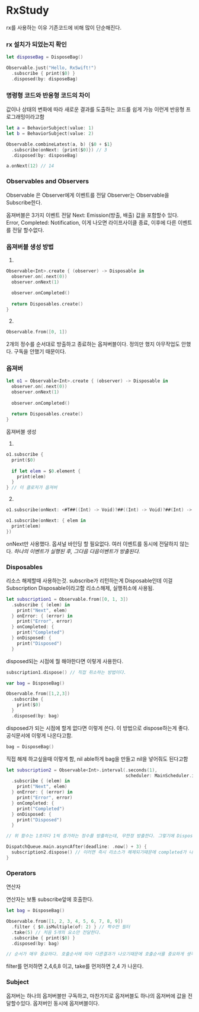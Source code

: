 # RxStudy

rx를 사용하는 이유
기존코드에 비해 많이 단순해진다.

### rx 설치가 되었는지 확인
```swift
let disposeBag = DisposeBag()

Observable.just("Hello, RxSwift!")
  .subscribe { print($0) }
  .disposed(by: disposeBag)
  ```
  
### 명령형 코드와 반응형 코드의 차이
값이나 상태의 변화에 따라 새로운 결과를 도출하는 코드를 쉽게 가능
이런게 반응형 프로그래밍이라고함

```swift
let a = BehaviorSubject(value: 1)
let b = BehaviorSubject(value: 2)

Observable.combineLatest(a, b) {$0 + $1}
  .subscribe(onNext: {print($0)}) // 3
  .disposed(by: disposeBag)

a.onNext(12) // 14
```

### Observables and Observers

Observable 은 Observer에게 이벤트를 전달
Observer는 Observable을 Subscribe한다.

옵져버블은 3가지 이벤트 전달
Next: Emission(방출, 배출) 값을 포함할수 있다.
Error, Completed: Notification, 이게 나오면 라이프사이클 종료, 이후에 다른 이벤트를 전달 할수없다. 

### 옵져버블 생성 방법

1. 
```swift
Observable<Int>.create { (observer) -> Disposable in
  observer.on(.next(0))
  observer.onNext(1)
  
  observer.onCompleted()
  
  return Disposables.create()
}
```

2. 
```swift
Observable.from([0, 1])
```

2개의 정수를 순서대로 방출하고 종료하는 옵져버블이다. 정의만 했지 아무작업도 안했다. 구독을 안했기 때문이다.


### 옵져버

```swift
let o1 = Observable<Int>.create { (observer) -> Disposable in
  observer.on(.next(0))
  observer.onNext(1)
  
  observer.onCompleted()
  
  return Disposables.create()
}
```
옵져버블 생성

1. 
```swift
o1.subscribe {
  print($0)
  
  if let elem = $0.element {
    print(elem)
  }
} // 이 클로저가 옵져버
```

2. 
```swift
o1.subscribe(onNext: <#T##((Int) -> Void)?##((Int) -> Void)?##(Int) -> Void#>, onError: <#T##((Error) -> Void)?##((Error) -> Void)?##(Error) -> Void#>, onCompleted: <#T##(() -> Void)?##(() -> Void)?##() -> Void#>, onDisposed: <#T##(() -> Void)?##(() -> Void)?##() -> Void#>)
```

```swift
o1.subscribe(onNext: { elem in
  print(elem)
})
```
onNext만 사용했다. 옵셔널 바인딩 할 필요없다.
여러 이벤트를 동시에 전달하지 않는다. 
*하나의 이벤트가 실행된 후, 그다음 다음이벤트가 방출된다.*


### Disposables
리소스 해제할때 사용하는것.
subscribe가 리턴하는게 Disposable인데 이걸 Subscription Disposable이라고함
리소스해제, 실행취소에 사용됨.

```swift
let subscription1 = Observable.from([0, 1, 3])
  .subscribe { (elem) in
    print("Next", elem)
  } onError: { (error) in
    print("Error", error)
  } onCompleted: {
    print("Completed")
  } onDisposed: {
    print("Disposed")
  }
```

disposed되는 시점에 뭘 해야한다면 이렇게 사용한다.

```swift
subscription1.dispose() // 직접 취소하는 방법이다.
```

```swift
var bag = DisposeBag()

Observable.from([1,2,3])
  .subscribe {
    print($0)
  }
  .disposed(by: bag)
```

disposed가 되는 시점에 할게 없다면 이렇게 쓴다.
이 방법으로 dispose하는게 좋다. 공식문서에 이렇게 나온다고함.

```swift
bag = DisposeBag()
```
직접 해제 하고싶을때 이렇게 함, nil able하게 bag을 만들고 nil을 넣어줘도 된다고함


```swift 
let subscription2 = Observable<Int>.interval(.seconds(1),
                                             scheduler: MainScheduler.instance)
  .subscribe { (elem) in
    print("Next", elem)
  } onError: { (error) in
    print("Error", error)
  } onCompleted: {
    print("Completed")
  } onDisposed: {
    print("Disposed")
  }

// 위 함수는 1초마다 1씩 증가하는 정수를 방출하는데, 무한정 방출한다. 그렇기에 Dispose가 필요하다.

DispatchQueue.main.asyncAfter(deadline: .now() + 3) {
  subscription2.dispose() // 이러면 즉시 리소스가 해제되기때문에 completed가 나오지 않고 종료된다. 이 방법은 가능하면 피해야한다.
}
```



### Operators
연산자

연산자는 보통 subscribe앞에 호출한다.

```swift
let bag = DisposeBag()

Observable.from([1, 2, 3, 4, 5, 6, 7, 8, 9])
  .filter { $0.isMultiple(of: 2) } // 짝수만 필터
  .take(5) // 처음 5개의 요소만 전달한다.
  .subscribe { print($0) }
  .disposed(by: bag)

// 순서가 매우 중요하다. 호출순서에 따라 다른결과가 나오기때문에 호출순서를 중요하게 생각해야한다.
```
filter를 먼저하면 2,4,6,8 이고, take를 먼저하면 2,4 가 나온다. 


### Subject
옵저버는 하나의 옵저버블만 구독하고, 마찬가지로 옵저버블도 하나의 옵저버에 값을 전달할수있다.
옵저버인 동시에 옵저버블이다. 


